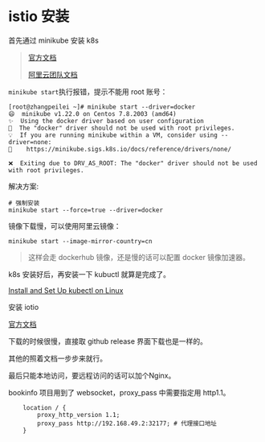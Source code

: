 # istio 安装



 首先通过 minikube 安装 k8s

> [官方文档](https://minikube.sigs.k8s.io/docs/start/)
>
> [阿里云团队文档](https://github.com/AliyunContainerService/minikube/wiki)



`minikube start`执行报错，提示不能用 root 账号：

```shell
[root@zhangpeilei ~]# minikube start --driver=docker
😄  minikube v1.22.0 on Centos 7.8.2003 (amd64)
✨  Using the docker driver based on user configuration
🛑  The "docker" driver should not be used with root privileges.
💡  If you are running minikube within a VM, consider using --driver=none:
📘    https://minikube.sigs.k8s.io/docs/reference/drivers/none/

❌  Exiting due to DRV_AS_ROOT: The "docker" driver should not be used with root privileges.

```

解决方案:

```shell
# 强制安装
minikube start --force=true --driver=docker
```



镜像下载慢，可以使用阿里云镜像：

```shell
minikube start --image-mirror-country=cn
```

> 这样会走 dockerhub 镜像，还是慢的话可以配置 docker 镜像加速器。



k8s 安装好后，再安装一下 kubuctl 就算是完成了。

[Install and Set Up kubectl on Linux](https://kubernetes.io/docs/tasks/tools/install-kubectl-linux/)





安装 iotio

[官方文档](https://istio.io/latest/zh/docs/setup/getting-started/)

下载的时候很慢，直接取 github release 界面下载也是一样的。

其他的照着文档一步步来就行。

最后只能本地访问，要远程访问的话可以加个Nginx。

bookinfo 项目用到了 websocket，proxy_pass 中需要指定用 http1.1。

        location / {
            proxy_http_version 1.1;
            proxy_pass http://192.168.49.2:32177; # 代理接口地址
        }